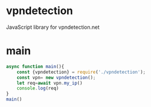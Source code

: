 # vpndetection
JavaScript library for vpndetection.net
# main
```js
async function main(){
    const {vpndetection} = require('./vpndetection');
    const vpn= new vpndetection();
    let req=await vpn.my_ip()
    console.log(req)
}
main()
```
